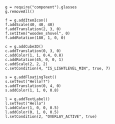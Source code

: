 			g = require("component").glasses
			g.removeAll()

			f = g.addItemIcon()
			f.addScale(40, 40, 40)
			f.addTranslation(2, 3, 0)
			f.setItem("wooden_shovel", 0)
			f.addRotation(180, 1, 0, 0)

			c = g.addCube3D()
			c.addTranslation(0, 3, 0)
			c.addColor(1, 1, 0.4, 0.8)
			c.addRotation(45, 0, 0, 1)
			c.addScale(2, 2, 2)
			c.setCondition(4, "IS_LIGHTLEVEL_MIN", true, 7)

			s = g.addFloatingText()
			s.setText("Hello!?")
			s.addTranslation(0, 4, 0)
			s.addColor(1, 1, 0, 0.8)

			l = g.addTextLabel()
			l.setText("Hello")
			l.addColor(1, 0, 0, 0.5)
			l.addColor(0, 1, 0, 0.5)
			l.setCondition(2, "OVERLAY_ACTIVE", true)